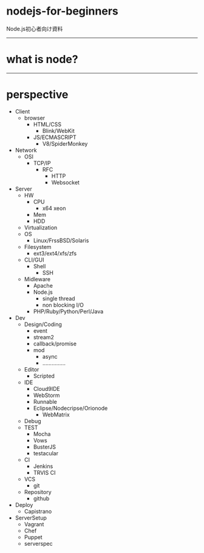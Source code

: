 nodejs-for-beginners
====================

Node.js初心者向け資料

- - -
# what is node?

- - -
# perspective
* Client
  * browser
    * HTML/CSS
      * Blink/WebKit
    * JS/ECMASCRIPT
      * V8/SpiderMonkey
* Network
  * OSI
    * TCP/IP
      * RFC
        * HTTP
        * Websocket
* Server
  * HW
    * CPU
      * x64 xeon
    * Mem
    * HDD
  * Virtualization
  * OS
    * Linux/FrssBSD/Solaris
  * Filesystem
    * ext3/ext4/xfs/zfs
  * CLI/GUI
    * Shell
      * SSH
  * Midleware
    * Apache
    * Node.js
      * single thread
      * non blocking I/O
    * PHP/Ruby/Python/Perl/Java
* Dev
  * Design/Coding
    * event
    * stream2
    * callback/promise
    * mod
      * async
      * ...............
  * Editor
    * Scripted
  * IDE
    * Cloud9IDE
    * WebStorm
    * Runnable
    * Eclipse/Nodecripse/Orionode
      * WebMatrix
  * Debug
  * TEST
    * Mocha
    * Vows
    * BusterJS
    * testacular
  * CI
    * Jenkins
    * TRVIS CI
  * VCS
    * git
  * Repository
    * github
* Deploy
  * Capistrano
* ServerSetup
  * Vagrant
  * Chef
  * Puppet
  * serverspec

